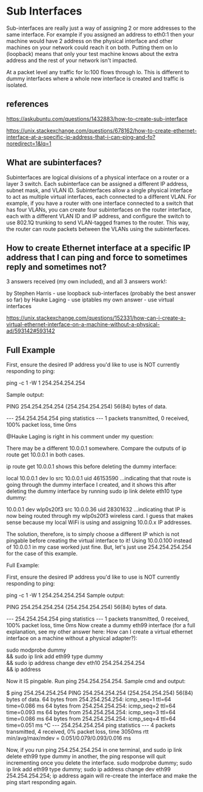 # Sub Interfaces

Sub-interfaces are really just a way of assigning 2 or more addresses to the same interface. For example if you assigned an address to eth0:1 then your machine would have 2 address on the physical interface and other machines on your network could reach it on both. Putting them on lo (loopback) means that only your test machine knows about the extra address and the rest of your network isn't impacted.

At a packet level any traffic for lo:100 flows through lo. This is different to dummy interfaces where a whole new interface is created and traffic is isolated.

## references

<https://askubuntu.com/questions/1432883/how-to-create-sub-interface>

<https://unix.stackexchange.com/questions/678162/how-to-create-ethernet-interface-at-a-specific-ip-address-that-i-can-ping-and-fo?noredirect=1&lq=1>

## What are subinterfaces?

Subinterfaces are logical divisions of a physical interface on a router or a layer 3 switch. Each subinterface can be assigned a different IP address, subnet mask, and VLAN ID. Subinterfaces allow a single physical interface to act as multiple virtual interfaces, each connected to a different VLAN. For example, if you have a router with one interface connected to a switch that has four VLANs, you can create four subinterfaces on the router interface, each with a different VLAN ID and IP address, and configure the switch to use 802.1Q trunking to send VLAN-tagged frames to the router. This way, the router can route packets between the VLANs using the subinterfaces.

## How to create Ethernet interface at a specific IP address that I can ping and force to sometimes reply and sometimes not?

3 answers received (my own included), and all 3 answers work!:

by Stephen Harris - use loopback sub-interfaces (probably the best answer so far)
by Hauke Laging - use iptables
my own answer - use virtual interfaces

<https://unix.stackexchange.com/questions/152331/how-can-i-create-a-virtual-ethernet-interface-on-a-machine-without-a-physical-ad/593142#593142>

## Full Example

First, ensure the desired IP address you'd like to use is NOT currently responding to ping:

ping -c 1 -W 1 254.254.254.254

Sample output:

PING 254.254.254.254 (254.254.254.254) 56(84) bytes of data.

--- 254.254.254.254 ping statistics ---
1 packets transmitted, 0 received, 100% packet loss, time 0ms

@Hauke Laging is right in his comment under my question:

There may be a different 10.0.0.1 somewhere. Compare the outputs of ip route get 10.0.0.1 in both cases.

ip route get 10.0.0.1 shows this before deleting the dummy interface:

local 10.0.0.1 dev lo src 10.0.0.1 uid 46153590
...indicating that that route is going through the dummy interface I created, and it shows this after deleting the dummy interface by running sudo ip link delete eth10 type dummy:

10.0.0.1 dev wlp0s20f3 src 10.0.0.36 uid 28301632
...indicating that IP is now being routed through my wlp0s20f3 wireless card. I guess that makes sense because my local WiFi is using and assigning 10.0.0.x IP addresses.

The solution, therefore, is to simply choose a different IP which is not pingable before creating the virtual interface to it! Using 10.0.0.100 instead of 10.0.0.1 in my case worked just fine. But, let's just use 254.254.254.254 for the case of this example.

Full Example:

First, ensure the desired IP address you'd like to use is NOT currently responding to ping:

ping -c 1 -W 1 254.254.254.254
Sample output:

PING 254.254.254.254 (254.254.254.254) 56(84) bytes of data.

--- 254.254.254.254 ping statistics ---
1 packets transmitted, 0 received, 100% packet loss, time 0ms
Now create a dummy eth99 interface (for a full explanation, see my other answer here: How can I create a virtual ethernet interface on a machine without a physical adapter?):

sudo modprobe dummy \
&& sudo ip link add eth99 type dummy \
&& sudo ip address change dev eth10 254.254.254.254 \
&& ip address

Now it IS pingable. Run ping 254.254.254.254. Sample cmd and output:

$ ping 254.254.254.254
PING 254.254.254.254 (254.254.254.254) 56(84) bytes of data.
64 bytes from 254.254.254.254: icmp_seq=1 ttl=64 time=0.086 ms
64 bytes from 254.254.254.254: icmp_seq=2 ttl=64 time=0.093 ms
64 bytes from 254.254.254.254: icmp_seq=3 ttl=64 time=0.086 ms
64 bytes from 254.254.254.254: icmp_seq=4 ttl=64 time=0.051 ms
^C
--- 254.254.254.254 ping statistics ---
4 packets transmitted, 4 received, 0% packet loss, time 3050ms
rtt min/avg/max/mdev = 0.051/0.079/0.093/0.016 ms

Now, if you run ping 254.254.254.254 in one terminal, and sudo ip link delete eth99 type dummy in another, the ping response will quit incrementing once you delete the interface. sudo modprobe dummy; sudo ip link add eth99 type dummy; sudo ip address change dev eth99 254.254.254.254; ip address again will re-create the interface and make the ping start responding again.
